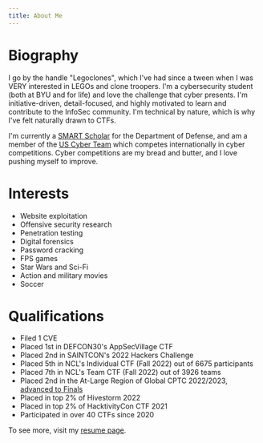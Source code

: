 ```yaml
---
title: About Me
---
```


# Biography
I go by the handle "Legoclones", which I've had since a tween when I was VERY interested in LEGOs and clone troopers. I'm a cybersecurity student (both at BYU and for life) and love the challenge that cyber presents. I'm initiative-driven, detail-focused, and highly motivated to learn and contribute to the InfoSec community. I'm technical by nature, which is why I've felt naturally drawn to CTFs. 

I'm currently a [SMART Scholar](https://www.smartscholarship.org/smart) for the Department of Defense, and am a member of the [US Cyber Team](https://www.uscybergames.com/) which competes internationally in cyber competitions. Cyber competitions are my bread and butter, and I love pushing myself to improve.

# Interests
* Website exploitation
* Offensive security research
* Penetration testing
* Digital forensics
* Password cracking
* FPS games
* Star Wars and Sci-Fi
* Action and military movies
* Soccer

# Qualifications
* Filed 1 CVE
* Placed 1st in DEFCON30's AppSecVillage CTF
* Placed 2nd in SAINTCON's 2022 Hackers Challenge
* Placed 5th in NCL's Individual CTF (Fall 2022) out of 6675 participants
* Placed 7th in NCL's Team CTF (Fall 2022) out of 3926 teams
* Placed 2nd in the At-Large Region of Global CPTC 2022/2023, [advanced to Finals](https://twitter.com/globalcptc/status/1598101562915692545)
* Placed in top 2% of Hivestorm 2022
* Placed in top 2% of HacktivityCon CTF 2021
* Participated in over 40 CTFs since 2020

To see more, visit my [resume page](/resume).